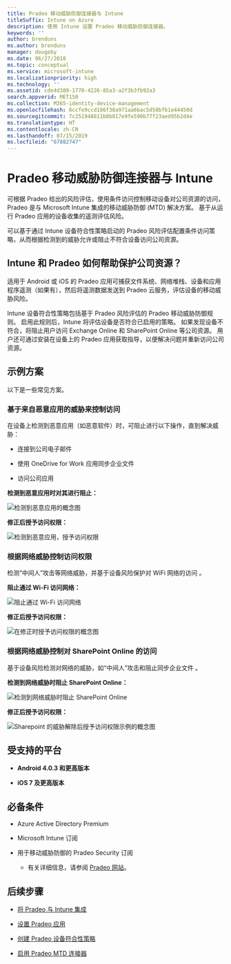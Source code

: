 ```yaml
---
title: Pradeo 移动威胁防御连接器与 Intune
titleSuffix: Intune on Azure
description: 使用 Intune 设置 Pradeo 移动威胁防御连接器。
keywords: ''
author: brenduns
ms.author: brenduns
manager: dougeby
ms.date: 06/27/2018
ms.topic: conceptual
ms.service: microsoft-intune
ms.localizationpriority: high
ms.technology: ''
ms.assetid: cde4d389-1770-4226-85a3-a2f3b3fb92a3
search.appverid: MET150
ms.collection: M365-identity-device-management
ms.openlocfilehash: 6ccfe9ccd186f38a971aa6bac5d58bf61e44450d
ms.sourcegitcommit: 7c251948811b8b817e9fe590b77f23aed95b2d4e
ms.translationtype: HT
ms.contentlocale: zh-CN
ms.lasthandoff: 07/15/2019
ms.locfileid: "67882747"
---
```

# <a name="pradeo-mobile-threat-defense-connector-with-intune"></a>Pradeo 移动威胁防御连接器与 Intune

可根据 Pradeo 给出的风险评估，使用条件访问控制移动设备对公司资源的访问，Pradeo 是与 Microsoft Intune 集成的移动威胁防御 (MTD) 解决方案。 基于从运行 Pradeo 应用的设备收集的遥测评估风险。

可以基于通过 Intune 设备符合性策略启动的 Pradeo 风险评估配置条件访问策略，从而根据检测到的威胁允许或阻止不符合设备访问公司资源。

## <a name="how-do-intune-and-pradeo-help-protect-your-company-resources"></a>Intune 和 Pradeo 如何帮助保护公司资源？

适用于 Android 或 iOS 的 Pradeo 应用可捕获文件系统、网络堆栈、设备和应用程序遥测（如果有），然后将遥测数据发送到 Pradeo 云服务，评估设备的移动威胁风险。

Intune 设备符合性策略包括基于 Pradeo 风险评估的 Pradeo 移动威胁防御规则。 启用此规则后，Intune 将评估设备是否符合已启用的策略。 如果发现设备不符合，将阻止用户访问 Exchange Online 和 SharePoint Online 等公司资源。 用户还可通过安装在设备上的 Pradeo 应用获取指导，以便解决问题并重新访问公司资源。

## <a name="sample-scenarios"></a>示例方案

以下是一些常见方案。

### <a name="control-access-based-on-threats-from-malicious-apps"></a>基于来自恶意应用的威胁来控制访问

在设备上检测到恶意应用（如恶意软件）时，可阻止进行以下操作，直到解决威胁：

- 连接到公司电子邮件

- 使用 OneDrive for Work 应用同步企业文件

- 访问公司应用

**检测到恶意应用时对其进行阻止：**

![检测到恶意应用的概念图](./media/pradeo_maliciousapps_blocked.png)

**修正后授予访问权限：**

![检测到恶意应用，授予访问权限](./media/pradeo_maliciousapps_unblocked.png)

### <a name="control-access-based-on-threat-to-network"></a>根据网络威胁控制访问权限

检测“中间人”攻击等网络威胁，并基于设备风险保护对 WiFi 网络的访问  。

**阻止通过 Wi-Fi 访问网络：**

![阻止通过 Wi-Fi 访问网络](./media/pradeo_network_wifi_blocked.png)

**修正后授予访问权限：**

![在修正时授予访问权限的概念图](./media/pradeo_network_wifi_unblocked.png)

### <a name="control-access-to-sharepoint-online-based-on-threat-to-network"></a>根据网络威胁控制对 SharePoint Online 的访问

基于设备风险检测对网络的威胁，如“中间人”攻击和阻止同步企业文件  。

**检测到网络威胁时阻止 SharePoint Online：**

![检测到网络威胁时阻止 SharePoint Online](./media/pradeo_network_spo_blocked.png)

**修正后授予访问权限：**

![Sharepoint 的威胁解除后授予访问权限示例的概念图](./media/pradeo_network_spo_unblocked.png)

## <a name="supported-platforms"></a>受支持的平台

- **Android 4.0.3 和更高版本**

- **iOS 7 及更高版本**

## <a name="prerequisites"></a>必备条件

- Azure Active Directory Premium

- Microsoft Intune 订阅

- 用于移动威胁防御的 Pradeo Security 订阅

  - 有关详细信息，请参阅 [Pradeo 网站](https://www.pradeo.com/en-US/mobile-threat-protection)。

## <a name="next-steps"></a>后续步骤

- [将 Pradeo 与 Intune 集成](pradeo-mtd-connector-integration.md)

- [设置 Pradeo 应用](mtd-apps-ios-app-configuration-policy-add-assign.md)

- [创建 Pradeo 设备符合性策略](mtd-device-compliance-policy-create.md)

- [启用 Pradeo MTD 连接器](mtd-connector-enable.md)
